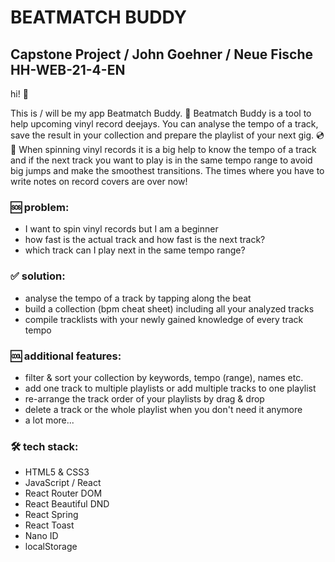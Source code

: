# BEATMATCH BUDDY

## Capstone Project / John Goehner / Neue Fische HH-WEB-21-4-EN

hi! 👋

This is / will be my app Beatmatch Buddy. 🤝 Beatmatch Buddy is a tool to help upcoming vinyl record deejays. You can analyse the tempo of a track, save the result in your collection and prepare the playlist of your next gig. 💿💨 When spinning vinyl records it is a big help to know the tempo of a track and if the next track you want to play is in the same tempo range to avoid big jumps and make the smoothest transitions.
The times where you have to write notes on record covers are over now!

### 🆘 problem:

- I want to spin vinyl records but I am a beginner
- how fast is the actual track and how fast is the next track?
- which track can I play next in the same tempo range?

### ✅ solution:

- analyse the tempo of a track by tapping along the beat
- build a collection (bpm cheat sheet) including all your analyzed tracks
- compile tracklists with your newly gained knowledge of every track tempo

### 🆒 additional features:

- filter & sort your collection by keywords, tempo (range), names etc.
- add one track to multiple playlists or add multiple tracks to one playlist
- re-arrange the track order of your playlists by drag & drop
- delete a track or the whole playlist when you don't need it anymore
- a lot more...

### 🛠️ tech stack:

- HTML5 & CSS3
- JavaScript / React
- React Router DOM
- React Beautiful DND
- React Spring
- React Toast
- Nano ID
- localStorage
